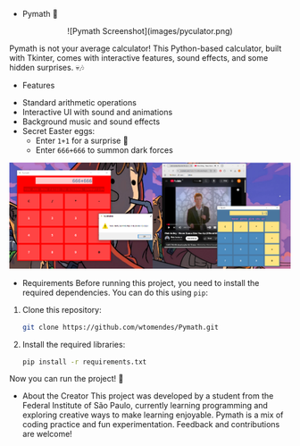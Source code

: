 * Pymath 🎲

<div align="center">
    ![Pymath Screenshot](images/pyculator.png)
</div>

Pymath is not your average calculator! This Python-based calculator, built with Tkinter, comes with interactive features, sound effects, and some hidden surprises. 💀🎶

* Features
- Standard arithmetic operations
- Interactive UI with sound and animations
- Background music and sound effects
- Secret Easter eggs:
    - Enter `1+1` for a surprise 🎵
    - Enter `666+666` to summon dark forces

![Pymath Screenshot](images/show.png)

* Requirements
Before running this project, you need to install the required dependencies. You can do this using `pip`:

1. Clone this repository:
    ```bash
    git clone https://github.com/wtomendes/Pymath.git
    ```

2. Install the required libraries:
    ```bash
    pip install -r requirements.txt
    ```

Now you can run the project! 🎉

* About the Creator
This project was developed by a student from the Federal Institute of São Paulo, currently learning programming and exploring creative ways to make learning enjoyable. Pymath is a mix of coding practice and fun experimentation. Feedback and contributions are welcome!
